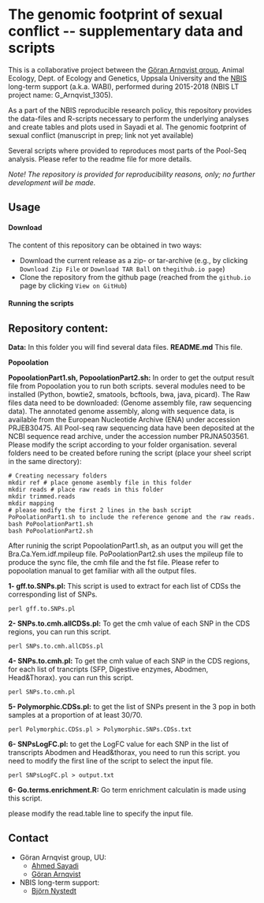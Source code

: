 # The genomic footprint of sexual conflict -- supplementary data and scripts
This is a collaborative project between the [Göran Arnqvist group](http://arnqvist.org/), Animal Ecology, Dept. of Ecology and Genetics, Uppsala University and the [NBIS](https://nbis.se/) long-term support (a.k.a. WABI), performed during 2015-2018 (NBIS LT project name: G_Arnqvist_1305).

As a part of the NBIS reproducible research policy, this repository provides the data-files and R-scripts necessary to perform the underlying analyses and create tables and plots used in Sayadi et al. The genomic footprint of sexual conflict (manuscript in prep; link not yet available)

Several scripts where provided to reproduces most parts of the Pool-Seq analysis. Please refer to the readme file for more details.

*Note! The repository is provided for reproducibility reasons, only; no further development will be made.*

## Usage
#### Download
The content of this repository can be obtained in two ways:
*	Download the current release as a zip- or tar-archive (e.g., by clicking `Download Zip File` or `Download TAR Ball` on `thegithub.io page`)
*	Clone the repository from the github page (reached from the `github.io` page by clicking `View on GitHub`)

#### Running the scripts

## Repository content:

**Data:**
In this folder you will find several data files.
**README.md** This file.

**Popoolation**

**PopoolationPart1.sh, PopoolationPart2.sh:** In order to get the output result file from Popoolation you to run both scripts.
several modules need to be installed (Python, bowtie2, smatools, bcftools, bwa, java, picard).
The Raw files data need to be downloaded: (Genome assembly file, raw sequencing data).
The annotated genome assembly, along with sequence data, is available from the European Nucleotide Archive (ENA) under accession PRJEB30475.
All Pool-seq raw sequencing data have been deposited at the NCBI sequence read archive, under the accession number PRJNA503561.
Please modify the script according to your folder organisation.
several folders need to be created before runing the script (place your sheel script in the same directory):
```
# Creating necessary folders
mkdir ref # place genome asembly file in this folder
mkdir reads # place raw reads in this folder
mkdir trimmed.reads
mkdir mapping
# please modify the first 2 lines in the bash script PoPoolationPart1.sh to include the reference genome and the raw reads.
bash PoPoolationPart1.sh
bash PoPoolationPart2.sh
```
After runinig the script PopoolationPart1.sh, as an output you will get the Bra.Ca.Yem.idf.mpileup file.
PoPoolationPart2.sh uses the mpileup file to produce the sync file, the cmh file and the fst file.
Please refer to popoolation manual to get familiar with all the output files.

**1- gff.to.SNPs.pl:**
This script is used to extract for each list of CDSs the corresponding  list of SNPs.

```perl gff.to.SNPs.pl```

**2- SNPs.to.cmh.allCDSs.pl:**
To get the cmh value of each SNP in the CDS regions, you can run this script.

```perl SNPs.to.cmh.allCDSs.pl```

**4- SNPs.to.cmh.pl:**
To get the cmh value of each SNP in the CDS regions, for each list of trancripts (SFP, Digestive enzymes, Abodmen, Head&Thorax). you can run this script.

```perl SNPs.to.cmh.pl```

**5- Polymorphic.CDSs.pl:**
to get the list of SNPs present in the 3 pop in both samples at a proportion of at least 30/70.

```perl Polymorphic.CDSs.pl > Polymorphic.SNPs.CDSs.txt```

**6- SNPsLogFC.pl:** to get the LogFC value for each SNP in the list of transcripts Abodmen and Head&thorax, you need to run this script.
you need to modify the first line of the script to select the input file.

```perl SNPsLogFC.pl > output.txt```

**6- Go.terms.enrichment.R:** 
Go term enrichment calculatin is made using this script.

please modify the read.table line to specify the input file.

## Contact
* Göran Arnqvist group, UU:
     - [Ahmed Sayadi](mailto:ahmed.sayadi@ebc.uu.se)
     - [Göran Arnqvist](mailto:Goran.Arnqvist@ebc.uu.se)
* NBIS long-term support:
     - [Björn Nystedt](mailto:bjorn.nystedt@scilifelab.se)

